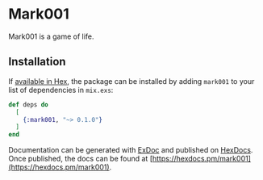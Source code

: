 # Mark001

Mark001 is a game of life.

## Installation

If [available in Hex](https://hex.pm/docs/publish), the package can be installed
by adding `mark001` to your list of dependencies in `mix.exs`:

```elixir
def deps do
  [
    {:mark001, "~> 0.1.0"}
  ]
end
```

Documentation can be generated with [ExDoc](https://github.com/elixir-lang/ex_doc)
and published on [HexDocs](https://hexdocs.pm). Once published, the docs can
be found at [https://hexdocs.pm/mark001](https://hexdocs.pm/mark001).

